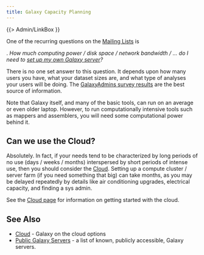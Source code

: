 ```yaml
---
title: Galaxy Capacity Planning
---
```

{{> Admin/LinkBox }}



One of the recurring questions on the [Mailing Lists](/src/MailingLists/index.md) is

 . *How much computing power / disk space / network bandwidth / ... do I need to [set up my own Galaxy server](/src/Admin/GetGalaxy/index.md)?*

There is no one set answer to this question.  It depends upon how many users you have, what your dataset sizes are, and what type of analyses your users will be doing.  The [GalaxyAdmins survey results](/src/Community/GalaxyAdmins/Surveys/index.md) are the best source of information.

Note that Galaxy itself, and many of the basic tools, can run on an average or even older laptop.  However, to run computationally intensive tools such as mappers and assemblers, you will need some computational power behind it.

## Can we use the Cloud?

Absolutely.  In fact, if your needs tend to be characterized by long periods of no use (days / weeks / months) interspersed by short periods of intense use, then you should consider the [Cloud](/src/Cloud/index.md).  Setting up a compute cluster / server farm (if you need something that big) can take months, as you may be delayed repeatedly by details like air conditioning upgrades, electrical capacity, and finding a sys admin.

See the [Cloud page](/src/Cloud/index.md) for information on getting started with the cloud.

## See Also

* [Cloud](/src/Cloud/index.md) - Galaxy on the cloud options
* [Public Galaxy Servers](/src/PublicGalaxyServers/index.md) - a list of known, publicly accessible, Galaxy servers.

